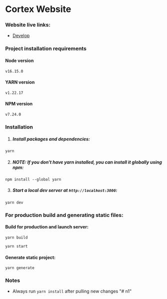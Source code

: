 # Cortex Website

### Website live links:
- [Develop](https://cortex/)

### Project installation requirements

#### Node version
```
v16.15.0
```

#### YARN version
```
v1.22.17
```

#### NPM version
```
v7.24.0
```

### Installation

1. ##### Install packages and dependencies:

```
yarn
```

2. ##### NOTE: If you don't have yarn installed, you can install it globally using npm:

```
npm install --global yarn
```

3. ##### Start a local dev server at `http://localhost:3000`:

```
yarn dev
```

### For production build and generating static files:

#### Build for production and launch server:

```
yarn build
```

```
yarn start
```

#### Generate static project:

```
yarn generate
```

### Notes

- Always run `yarn install` after pulling new changes
"# n1" 
